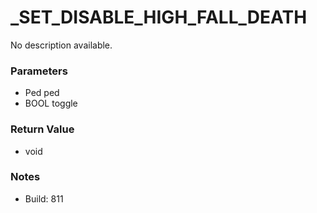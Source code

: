 # _SET_DISABLE_HIGH_FALL_DEATH

No description available.

### Parameters
* Ped ped
* BOOL toggle

### Return Value
* void

### Notes
* Build: 811

